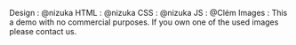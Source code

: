 Design : @nizuka
HTML : @nizuka
CSS : @nizuka
JS : @Clém
Images : This a demo with no commercial purposes. If you own one of the used images please contact us.